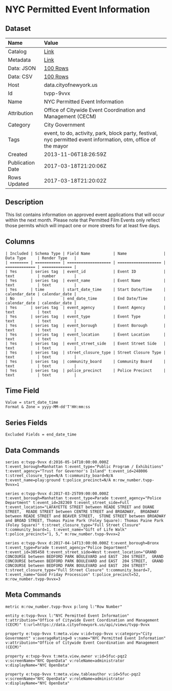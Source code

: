 # NYC Permitted Event Information

## Dataset

| Name | Value |
| :--- | :---- |
| Catalog | [Link](https://catalog.data.gov/dataset/nyc-permitted-event-information-71bb2) |
| Metadata | [Link](https://data.cityofnewyork.us/api/views/tvpp-9vvx) |
| Data: JSON | [100 Rows](https://data.cityofnewyork.us/api/views/tvpp-9vvx/rows.json?max_rows=100) |
| Data: CSV | [100 Rows](https://data.cityofnewyork.us/api/views/tvpp-9vvx/rows.csv?max_rows=100) |
| Host | data.cityofnewyork.us |
| Id | tvpp-9vvx |
| Name | NYC Permitted Event Information |
| Attribution | Office of Citywide Event Coordination and Management (CECM) |
| Category | City Government |
| Tags | event, to do, activity, park, block party, festival, nyc permitted event information, otm, office of the mayor |
| Created | 2013-11-06T18:26:59Z |
| Publication Date | 2017-03-18T21:20:06Z |
| Rows Updated | 2017-03-18T21:20:02Z |

## Description

This list contains information on approved event applications that will occur within the next month. Please note that Permitted Film Events only reflect those permits which will impact one or more streets for at least five days.

## Columns

```ls
| Included | Schema Type | Field Name          | Name                | Data Type     | Render Type   |
| ======== | =========== | =================== | =================== | ============= | ============= |
| Yes      | series tag  | event_id            | Event ID            | text          | number        |
| Yes      | series tag  | event_name          | Event Name          | text          | text          |
| Yes      | time        | start_date_time     | Start Date/Time     | calendar_date | calendar_date |
| No       |             | end_date_time       | End Date/Time       | calendar_date | calendar_date |
| Yes      | series tag  | event_agency        | Event Agency        | text          | text          |
| Yes      | series tag  | event_type          | Event Type          | text          | text          |
| Yes      | series tag  | event_borough       | Event Borough       | text          | text          |
| Yes      | series tag  | event_location      | Event Location      | text          | text          |
| Yes      | series tag  | event_street_side   | Event Street Side   | text          | text          |
| Yes      | series tag  | street_closure_type | Street Closure Type | text          | text          |
| Yes      | series tag  | community_board     | Community Board     | text          | text          |
| Yes      | series tag  | police_precinct     | Police Precinct     | text          | text          |
```

## Time Field

```ls
Value = start_date_time
Format & Zone = yyyy-MM-dd'T'HH:mm:ss
```

## Series Fields

```ls
Excluded Fields = end_date_time
```

## Data Commands

```ls
series e:tvpp-9vvx d:2016-05-14T10:00:00.000Z t:event_borough=Manhattan t:event_type="Public Program / Exhibitions" t:event_agency="Trust for Governor's Island" t:event_id=248006 t:street_closure_type=N/A t:community_board=N/A t:event_name=play:ground t:police_precinct=N/A m:row_number.tvpp-9vvx=1

series e:tvpp-9vvx d:2017-03-25T09:00:00.000Z t:event_borough=Manhattan t:event_type=Parade t:event_agency="Police Department" t:event_id=282369 t:event_street_side=Full t:event_location="LAFAYETTE STREET between READE STREET and DUANE STREET,  READE STREET between CENTRE STREET and BROADWAY,  BROADWAY between READE STREET and BEAVER STREET,  STONE STREET between BROADWAY and BROAD STREET, Thomas Paine Park (Foley Square): Thomas Paine Park (Foley Square)" t:street_closure_type="Full Street Closure" t:community_board=1, t:event_name="Gift of Life Walk" t:police_precinct="1, 5," m:row_number.tvpp-9vvx=2

series e:tvpp-9vvx d:2017-04-14T13:00:00.000Z t:event_borough=Bronx t:event_type=Parade t:event_agency="Police Department" t:event_id=305458 t:event_street_side=West t:event_location="GRAND CONCOURSE between BEDFORD PARK BOULEVARD and EAST  204 STREET,  GRAND CONCOURSE between BEDFORD PARK BOULEVARD and EAST  204 STREET,  GRAND CONCOURSE between BEDFORD PARK BOULEVARD and EAST  204 STREET" t:street_closure_type="Full Street Closure" t:community_board=7, t:event_name="Good Friday Procession" t:police_precinct=52, m:row_number.tvpp-9vvx=3
```

## Meta Commands

```ls
metric m:row_number.tvpp-9vvx p:long l:"Row Number"

entity e:tvpp-9vvx l:"NYC Permitted Event Information" t:attribution="Office of Citywide Event Coordination and Management (CECM)" t:url=https://data.cityofnewyork.us/api/views/tvpp-9vvx

property e:tvpp-9vvx t:meta.view v:id=tvpp-9vvx v:category="City Government" v:averageRating=0 v:name="NYC Permitted Event Information" v:attribution="Office of Citywide Event Coordination and Management (CECM)"

property e:tvpp-9vvx t:meta.view.owner v:id=5fuc-pqz2 v:screenName="NYC OpenData" v:roleName=administrator v:displayName="NYC OpenData"

property e:tvpp-9vvx t:meta.view.tableauthor v:id=5fuc-pqz2 v:screenName="NYC OpenData" v:roleName=administrator v:displayName="NYC OpenData"
```